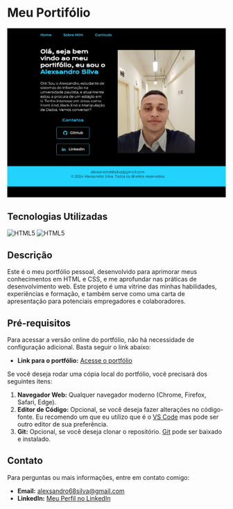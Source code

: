 # Meu Portifólio

![Exemplo de Imagem](assets/imagem_da_tela.jpeg)

## Tecnologias Utilizadas

<div style="display: inline_block">    
  <img alin="center" alt="HTML5" src="https://img.shields.io/badge/HTML5-E34F26?style=for-the-badge&logo=html5&logoColor=white"/>
  <img alin="center" alt="HTML5" src=https://img.shields.io/badge/CSS3-1572B6?style=for-the-badge&logo=css3&logoColor=white/> 
</div>

## Descrição

Este é o meu portfólio pessoal, desenvolvido para aprimorar meus conhecimentos em HTML e CSS, e me aprofundar nas práticas de desenvolvimento web. Este projeto é uma vitrine das minhas habilidades, experiências e formação, e também serve como uma carta de apresentação para potenciais empregadores e colaboradores.

## Pré-requisitos

Para acessar a versão online do portfólio, não há necessidade de configuração adicional. Basta seguir o link abaixo:

- **Link para o portfólio:** [Acesse o portfólio](https://portifolio-alexsandro-silvas-projects.vercel.app/)

Se você deseja rodar uma cópia local do portfólio, você precisará dos seguintes itens:

1. **Navegador Web:** Qualquer navegador moderno (Chrome, Firefox, Safari, Edge).
2. **Editor de Código:** Opcional, se você deseja fazer alterações no código-fonte. Eu recomendo um que eu utilizo que é o [VS Code](https://code.visualstudio.com/) mas pode ser outro editor de sua preferência.
3. **Git:** Opcional, se você deseja clonar o repositório. [Git](https://git-scm.com/) pode ser baixado e instalado.

## Contato

Para perguntas ou mais informações, entre em contato comigo:

- **Email:** alexsandro68silva@gmail.com
- **LinkedIn:** [Meu Perfil no LinkedIn](https://www.linkedin.com/in/alexsandro-silva-228836197/)


